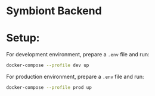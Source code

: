 # Symbiont Backend

# Setup:
For development environment, prepare a `.env` file and run:
```bash
docker-compose --profile dev up
```

For production environment, prepare a `.env` file and run:
```bash
docker-compose --profile prod up
```
